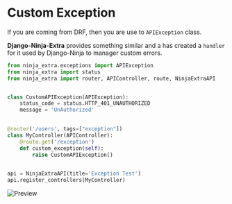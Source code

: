 # **Custom Exception**

If you are coming from DRF, then you are use to `APIException` class.

**Django-Ninja-Extra** provides something similar and a has created
a `handler` for it used by Django-Ninja to manager custom errors.

```python
from ninja_extra.exceptions import APIException
from ninja_extra import status
from ninja_extra import router, APIController, route, NinjaExtraAPI


class CustomAPIException(APIException):
    status_code = status.HTTP_401_UNAUTHORIZED
    message = 'UnAuthorized'

    
@router('/users', tags=["exception"])
class MyController(APIController):
    @route.get('/exception')
    def custom_exception(self):
        raise CustomAPIException()

    
api = NinjaExtraAPI(title='Exception Test')
api.register_controllers(MyController)
```
![Preview](../images/custom_exception.gif)